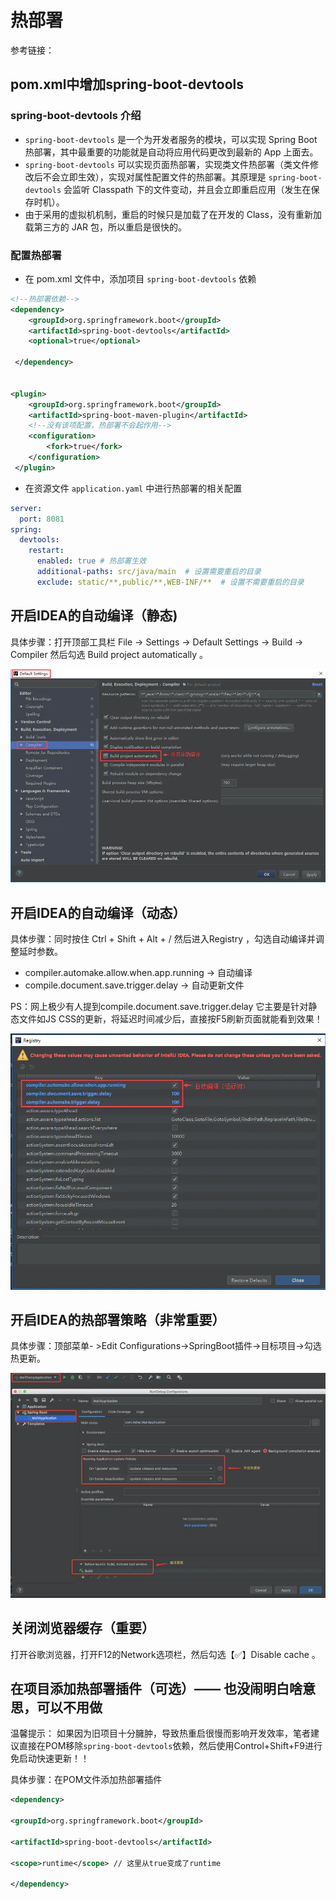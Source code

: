 # 热部署

参考链接：

[SpringBoot热部署]: https://www.cnblogs.com/sddai/p/14023191.html

## pom.xml中增加spring-boot-devtools

### spring-boot-devtools 介绍

- `spring-boot-devtools` 是一个为开发者服务的模块，可以实现 Spring Boot 热部署，其中最重要的功能就是自动将应用代码更改到最新的 App 上面去。
- `spring-boot-devtools` 可以实现页面热部署，实现类文件热部署（类文件修改后不会立即生效），实现对属性配置文件的热部署。其原理是 `spring-boot-devtools` 会监听 Classpath 下的文件变动，并且会立即重启应用（发生在保存时机）。
- 由于采用的虚拟机机制，重启的时候只是加载了在开发的 Class，没有重新加载第三方的 JAR 包，所以重启是很快的。

### 配置热部署

- 在 pom.xml 文件中，添加项目 `spring-boot-devtools` 依赖

```xml
<!--热部署依赖-->
<dependency>
    <groupId>org.springframework.boot</groupId>
    <artifactId>spring-boot-devtools</artifactId>
    <optional>true</optional>
  
 </dependency>


<plugin>
    <groupId>org.springframework.boot</groupId>
    <artifactId>spring-boot-maven-plugin</artifactId>
    <!--没有该项配置，热部署不会起作用-->
    <configuration>
        <fork>true</fork>
    </configuration>
 </plugin>　　
```

- 在资源文件 `application.yaml` 中进行热部署的相关配置

```yaml
server:
  port: 8081
spring:
  devtools:
    restart:
      enabled: true # 热部署生效
      additional-paths: src/java/main  # 设置需要重启的目录
      exclude: static/**,public/**,WEB-INF/**  # 设置不需要重启的目录
```

## 开启IDEA的自动编译（静态)

具体步骤：打开顶部工具栏 File -> Settings -> Default Settings -> Build -> Compiler 然后勾选 Build project automatically 。

![img](Imag/webp)

## 开启IDEA的自动编译（动态）

具体步骤：同时按住 Ctrl + Shift + Alt + / 然后进入Registry ，勾选自动编译并调整延时参数。

- compiler.automake.allow.when.app.running -> 自动编译
- compile.document.save.trigger.delay -> 自动更新文件

PS：网上极少有人提到compile.document.save.trigger.delay 它主要是针对静态文件如JS CSS的更新，将延迟时间减少后，直接按F5刷新页面就能看到效果！

![img](Imag/webp-20211222155307257)

## 开启IDEA的热部署策略（非常重要）

具体步骤：顶部菜单- >Edit Configurations->SpringBoot插件->目标项目->勾选热更新。

![img](Imag/webp-20211222155346128)

## 关闭浏览器缓存（重要）

打开谷歌浏览器，打开F12的Network选项栏，然后勾选【✅】Disable cache 。

## 在项目添加热部署插件（可选）—— 也没闹明白啥意思，可以不用做

温馨提示：
如果因为旧项目十分臃肿，导致热重启很慢而影响开发效率，笔者建议直接在POM移除`spring-boot-devtools`依赖，然后使用Control+Shift+F9进行免启动快速更新！！

具体步骤：在POM文件添加热部署插件

```xml
<dependency>
  
<groupId>org.springframework.boot</groupId>
  
<artifactId>spring-boot-devtools</artifactId>
  
<scope>runtime</scope> // 这里从true变成了runtime
  
</dependency>
```

